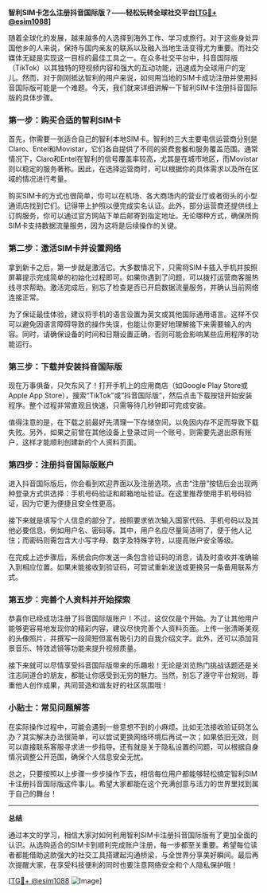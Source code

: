 **智利SIM卡怎么注册抖音国际版？——轻松玩转全球社交平台[[TG💪+ @esim1088](https://t.me/s/esim1088)]**

随着全球化的发展，越来越多的人选择到海外工作、学习或旅行。对于这些身处异国他乡的人来说，保持与国内亲友的联系以及融入当地生活变得尤为重要。而社交媒体无疑是实现这一目标的最佳工具之一。在众多社交平台中，抖音国际版（TikTok）以其独特的短视频内容和强大的互动功能，迅速成为全球用户的宠儿。然而，对于刚刚抵达智利的用户来说，如何用当地的SIM卡成功注册并使用抖音国际版可能是一个难题。今天，我们就来详细讲解一下智利SIM卡注册抖音国际版的具体步骤。

### 第一步：购买合适的智利SIM卡

首先，你需要一张适合自己的智利本地SIM卡。智利的三大主要电信运营商分别是Claro、Entel和Movistar，它们各自提供了不同的资费套餐和服务覆盖范围。通常情况下，Claro和Entel在智利的信号覆盖率较高，尤其是在城市地区，而Movistar则以稳定的服务著称。因此，在选择运营商时，可以根据你的具体需求以及所在区域的情况进行考量。

购买SIM卡的方式也很简单，你可以在机场、各大商场内的营业厅或者街头的小型通讯店找到它们。记得带上护照以便完成实名认证。此外，部分运营商还提供线上订购服务，你可以通过官方网站下单后邮寄到指定地址。无论哪种方式，确保所购SIM卡支持数据流量服务，因为这将是后续操作的关键。

### 第二步：激活SIM卡并设置网络

拿到新卡之后，第一步就是激活它。大多数情况下，只需将SIM卡插入手机并按照屏幕提示完成简单的初始化过程即可。如果你遇到了问题，可以拨打运营商客服热线寻求帮助。激活完成后，别忘了检查是否已开启数据流量服务，并确认当前网络连接正常。

为了保证最佳体验，建议将手机的语言设置为英文或其他国际通用语言。这样不仅可以避免因语言障碍导致的操作失误，也能让你更好地理解接下来需要输入的内容。同时，请确保设备的时间和日期设置正确，否则可能会影响某些应用程序的功能运行。

### 第三步：下载并安装抖音国际版

现在万事俱备，只欠东风了！打开手机上的应用商店（如Google Play Store或Apple App Store），搜索“TikTok”或“抖音国际版”，然后点击下载按钮开始安装程序。整个过程非常直观且快速，只需等待几秒钟即可完成安装。

值得注意的是，在下载之前最好先清理一下存储空间，以免因内存不足而导致下载失败。另外，如果之前曾在其他设备上登录过同一个账号，则需要先退出原有账户，这样才能顺利创建新的个人资料页面。

### 第四步：注册抖音国际版账户

进入抖音国际版后，你会看到欢迎界面以及注册选项。点击“注册”按钮后会出现两种登录方式供选择：手机号码验证和邮箱地址验证。在这里推荐使用手机号码验证，因为它更为便捷且安全性更高。

接下来就是填写个人信息的部分了。按照要求依次输入国家代码、手机号码以及其他必要信息，例如用户名、密码等。其中，用户名应尽量简洁明了，便于他人记住；而密码则需包含大小写字母、数字及特殊字符，以提高账户安全等级。

在完成上述步骤后，系统会向你发送一条包含验证码的消息，请及时查收并准确输入到相应位置。如果未能接收到验证码，可尝试重新发送或更换另一条备用联系方式。

### 第五步：完善个人资料并开始探索

恭喜你已经成功注册了抖音国际版账户！不过，这仅仅是个开始。为了让其他用户能够更容易地发现你的精彩内容，建议尽快完善个人资料页面。上传一张清晰美观的头像照片，并撰写一段简短但富有吸引力的自我介绍文字。此外，还可以添加背景音乐、特效滤镜等功能来提升视频质量。

接下来就可以尽情享受抖音国际版带来的乐趣啦！无论是浏览热门挑战话题还是关注志同道合的朋友，都能让你感受到无穷的魅力。当然，别忘了遵守平台规则，尊重他人创作成果，共同营造和谐友好的社区氛围哦！

### 小贴士：常见问题解答

在实际操作过程中，可能会遇到一些意想不到的小麻烦。比如无法接收验证码怎么办？其实解决办法很简单，可以尝试更换网络环境后再试一次；如果依旧无效，则可以直接联系客服寻求进一步指导。还有就是关于隐私设置的问题，可以根据自身情况调整公开范围，确保个人信息安全无忧。

总之，只要按照以上步骤一步步操作下去，相信每位用户都能够轻松搞定智利SIM卡注册抖音国际版这件事儿。希望大家都能在这个充满创意与活力的世界里找到属于自己的舞台！

---

**总结**

通过本文的学习，相信大家对如何利用智利SIM卡注册抖音国际版有了更加全面的认识。从选购适合的SIM卡到顺利完成账户注册，每一步都至关重要。希望每位读者都能借助这款强大的社交工具搭建起沟通桥梁，与全世界分享美好瞬间。最后再次提醒大家，在享受科技便利的同时也要注意网络安全和个人隐私保护哦！

[[TG💪+ @esim1088](https://t.me/s/esim1088) ![Image](https://i.postimg.cc/4NQfJmqS/Snipaste-2025-05-13-00-14-12.png)]